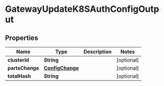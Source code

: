 

# GatewayUpdateK8SAuthConfigOutput


## Properties

| Name | Type | Description | Notes |
|------------ | ------------- | ------------- | -------------|
|**clusterId** | **String** |  |  [optional] |
|**partsChange** | [**ConfigChange**](ConfigChange.md) |  |  [optional] |
|**totalHash** | **String** |  |  [optional] |



